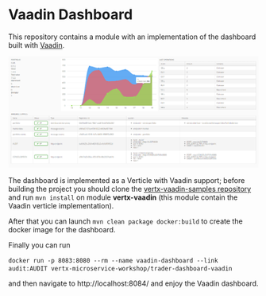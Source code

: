 # Vaadin Dashboard

This repository contains a module with an implementation of the dashboard built with [Vaadin](http://vaadin.com).

![Vaadin dashboard](/docs/images/vertx-vaadin-dashboard.png)


The dashboard is implemented as a Verticle with Vaadin support; before building the project you should
clone the [vertx-vaadin-samples repository](https://github.com/mcollovati/vaadin-vertx-samples) and run
`mvn install` on module **vertx-vaadin** (this module contain the Vaadin verticle implementation).

After that you can launch `mvn clean package docker:build` to create the docker image for the dashboard.

Finally you can run 

```
docker run -p 8083:8080 --rm --name vaadin-dashboard --link audit:AUDIT vertx-microservice-workshop/trader-dashboard-vaadin
```

and then navigate to http://localhost:8084/ and enjoy the Vaadin dashboard.

